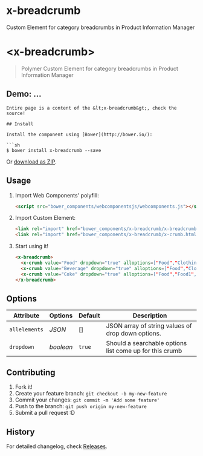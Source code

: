# x-breadcrumb
Custom Element for category breadcrumbs in Product Information Manager

# &lt;x-breadcrumb&gt;

> Polymer Custom Element for category breadcrumbs in Product Information Manager
## Demo: ...
```
Entire page is a content of the &lt;x-breadcrumb&gt;, check the source!

## Install

Install the component using [Bower](http://bower.io/):

```sh
$ bower install x-breadcrumb --save
```

Or [download as ZIP](https://github.com/Juicy/x-breadcrumb/archive/polymer_1.0.zip).

## Usage

1. Import Web Components' polyfill:

    ```html
    <script src="bower_components/webcomponentsjs/webcomponents.js"></script>
    ```

2. Import Custom Element:

    ```html
    <link rel="import" href="bower_components/x-breadcrumb/x-breadcrumb.html">
    <link rel="import" href="bower_components/x-breadcrumb/x-crumb.html">
    ```

3. Start using it!

    ```html
    <x-breadcrumb>
      <x-crumb value="Food" dropdown="true" alloptions=["Food","Clothing","Housing"] dataListId="firstLevelOptions"></x-crumb>
      <x-crumb value="Beverage" dropdown="true" alloptions=["Food","Clothing","Housing"] dataListId="secondLevelOptions"></x-crumb>
      <x-crumb value="Coke" dropdown="true" alloptions=["Food","Food1","Food2","Food3","Food4","Clothing","Housing"] dataListId="thirdLevelOptions" add="true"></x-crumb>
    </x-breadcrumb>
    ```

## Options

Attribute       | Options             | Default | Description
---             | ---                 | ---     | ---
`allelements`   | *JSON*              | []      | JSON array of string values of drop down options.
`dropdown`      | *boolean*           | `true`  | Should a searchable options list come up for this crumb


## Contributing

1. Fork it!
2. Create your feature branch: `git checkout -b my-new-feature`
3. Commit your changes: `git commit -m 'Add some feature'`
4. Push to the branch: `git push origin my-new-feature`
5. Submit a pull request :D

## History

For detailed changelog, check [Releases](https://github.com/Juicy/x-breadcrumb/releases).